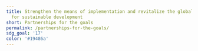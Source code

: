 ```yaml
---
title: Strengthen the means of implementation and revitalize the global partnership
  for sustainable development
short: Partnerships for the goals
permalink: /partnerships-for-the-goals/
sdg_goal: '17'
color: '#19486a'
---
```


